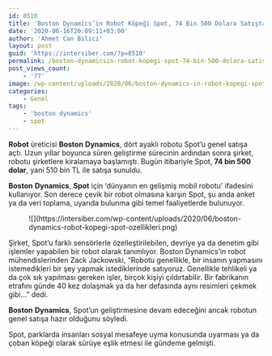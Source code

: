 ```yaml
---
id: 8510
title: 'Boston Dynamics’in Robot Köpeği Spot, 74 Bin 500 Dolara Satışta'
date: '2020-06-16T20:09:11+03:00'
author: 'Ahmet Can Bilici'
layout: post
guid: 'https://intersiber.com/?p=8510'
permalink: /boston-dynamicsin-robot-kopegi-spot-74-bin-500-dolara-satista/
post_views_count:
    - '77'
image: /wp-content/uploads/2020/06/boston-dynamics-in-robot-kopegi-spot-74-bin-500-dolara-satista.png
categories:
    - Genel
tags:
    - 'boston dynamics'
    - spot
---
```


**Robot** üreticisi **Boston** **Dynamics**, dört ayaklı robotu Spot’u genel satışa açtı. Uzun yıllar boyunca süren geliştirme sürecinin ardından sonra şirket, robotu şirketlere kiralamaya başlamıştı. Bugün itibariyle Spot, **74 bin 500 dolar**, yani 510 bin TL ile satışa sunuldu.

**Boston** **Dynamics**, **Spot** için ‘dünyanın en gelişmiş mobil robotu’ ifadesini kullanıyor. Son derece çevik bir robot olmasına karşın Spot, şu anda anket ya da veri toplama, uyarıda bulunma gibi temel faaliyetlerde bulunuyor.

<figure class="wp-block-image size-large">![](https://intersiber.com/wp-content/uploads/2020/06/boston-dynamics-robot-kopegi-spot-ozellikleri.png)</figure>Şirket, Spot’u farklı sensörlerle özelleştirilebilen, devriye ya da denetim gibi işlemler yapabilen bir robot olarak tanımlıyor. Boston Dynamics’in robot mühendislerinden Zack Jackowski, “Robotu genellikle, bir insanın yapmasını istemedikleri bir şey yapmak istediklerinde satıyoruz. Genellikle tehlikeli ya da çok sık yapılması gereken işler, birçok kişiyi çıldırtabilir. Bir fabrikanın etrafını günde 40 kez dolaşmak ya da her defasında aynı resimleri çekmek gibi…” dedi.

**Boston** **Dynamics**, Spot’un geliştirmesine devam edeceğini ancak robotun genel satışa hazır olduğunu söyledi.

Spot, parklarda insanları sosyal mesafeye uyma konusunda uyarması ya da çoban köpeği olarak sürüye eşlik etmesi ile gündeme gelmişti.